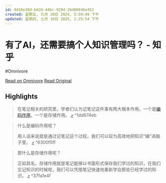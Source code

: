 ```yaml
---
id: 0416e38d-b62d-44bc-929d-2bd88646e452
created: 星期五, 九月 20日 2024, 5:59:49 下午
updated: 星期四, 七月 10日 2025, 1:25:54 下午
---
```


# 有了AI，还需要搞个人知识管理吗？ - 知乎
#Omnivore

[Read on Omnivore](https://omnivore.app/me/ai-191b7226f6f)
[Read Original](https://zhuanlan.zhihu.com/p/685441093)

## Highlights

> 在笔记相关的研究里，学者们认为记笔记这件事有两大根本作用。一个是[编码作用](https://zhida.zhihu.com/search?q=%E7%BC%96%E7%A0%81%E4%BD%9C%E7%94%A8&zhida%5Fsource=entity&is%5Fpreview=1)，一个是存储作用。 [⤴️](https://omnivore.app/me/ai-191b7226f6f#1dd674eb-318f-4cd1-95a4-b31aea85571d)  ^1dd674eb

> 什么是编码作用呢？
> 
> 用人话来说就是通过记笔记这个过程，我们可以较为高效地把知识“编”进脑子里。 [⤴️](https://omnivore.app/me/ai-191b7226f6f#6300f5ff-39ca-40e7-9e5f-2396c865344a)  ^6300f5ff

> 那什么是存储作用呢？
> 
> 正如其名，存储作用就是笔记能够以书面形式保存我们学过的知识，在我们忘记知识的时候呢，我们可以凭借笔记快速地重新学会那些已经学过的知识。 [⤴️](https://omnivore.app/me/ai-191b7226f6f#37fa1e4f-7fbd-458c-9bd7-64071da59c03)  ^37fa1e4f

